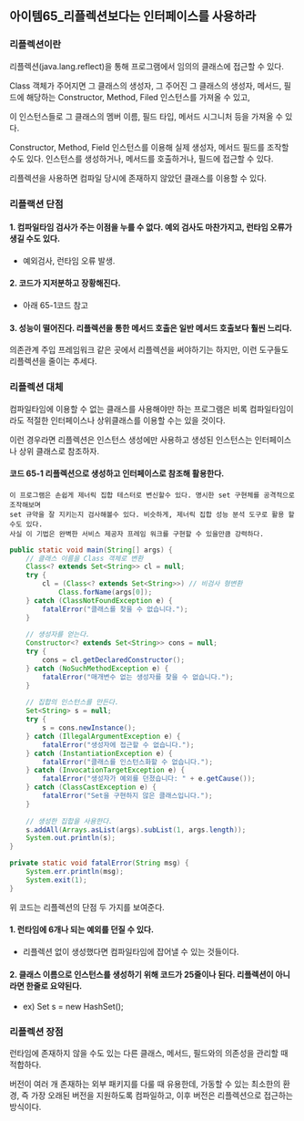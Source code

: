 아이템65_리플렉션보다는 인터페이스를 사용하라
-------

### 리플렉션이란

리플렉션(java.lang.reflect)을 통해 프로그램에서 임의의 클래스에 접근할 수 있다.

Class 객체가 주어지면 그 클래스의 생성자, 그 주어진 그 클래스의 생성자, 메서드, 필드에 해당하는 Constructor, Method, Filed 인스턴스를 가져올 수 있고,  

이 인스턴스들로 그 클래스의 멤버 이름, 필드 타입, 메서드 시그니처 등을 가져올 수 있다.

Constructor, Method, Field 인스턴스를 이용해 실제 생성자, 메서드 필드를 조작할 수도 있다. 인스턴스를 생성하거나, 메서드를 호출하거나, 필드에 접근할 수 있다.

리플렉션을 사용하면 컴파일 당시에 존재하지 않았던 클래스를 이용할 수 있다.

### 리플랙션 단점  

#### 1. 컴파일타임 검사가 주는 이점을 누를 수 없다. 예외 검사도 마찬가지고, 런타임 오류가 생길 수도 있다.
  - 예외검사, 런타임 오류 발생.

#### 2. 코드가 지저분하고 장황해진다.
  - 아래 65-1코드 참고

#### 3. 성능이 떨어진다. 리플렉션을 통한 메서드 호출은 일반 메서드 호출보다 훨씬 느리다.

의존관계 주입 프레임워크 같은 곳에서 리플렉션을 써야하기는 하지만, 이런 도구들도 리플렉션을 줄이는 추세다.

### 리플렉션 대체

컴파일타임에 이용할 수 없는 클래스를 사용해야만 하는 프로그램은 비록 컴파일타임이라도 적절한 인터페이스나 상위클래스를 이용할 수는 있을 것이다. 

이런 경우라면 리플렉션은 인스턴스 생성에만 사용하고 생성된 인스턴스는 인터페이스나 상위 클래스로 참조하자.

#### 코드 65-1 리플렉션으로 생성하고 인터페이스로 참조해 활용한다.
    이 프로그램은 손쉽게 제너릭 집합 테스터로 변신할수 있다. 명시한 set 구현체를 공격적으로 조작해보며
    set 규약을 잘 지키는지 검사해볼수 있다. 비슷하게, 제너릭 집합 성능 분석 도구로 활용 할 수도 있다.
    사실 이 기법은 완벽한 서비스 제공자 프레임 워크를 구현할 수 있을만큼 강력하다.

```java
public static void main(String[] args) {
    // 클래스 이름을 Class 객체로 변환
    Class<? extends Set<String>> cl = null;
    try {
        cl = (Class<? extends Set<String>>) // 비검사 형변환
            Class.forName(args[0]);
    } catch (ClassNotFoundException e) {
        fatalError("클래스를 찾을 수 없습니다.");
    }
    
    // 생성자를 얻는다.
    Constructor<? extends Set<String>> cons = null;
    try {
        cons = cl.getDeclaredConstructor();
    } catch (NoSuchMethodException e) {
        fatalError("매개변수 없는 생성자를 찾을 수 없습니다.");
    }
    
    // 집합의 인스턴스를 만든다.
    Set<String> s = null;
    try {
        s = cons.newInstance();
    } catch (IllegalArgumentException e) {
        fatalError("생성자에 접근할 수 없습니다.");
    } catch (InstantiationException e) {
        fatalError("클래스를 인스턴스화할 수 없습니다.");
    } catch (InvocationTargetException e) {
        fatalError("생성자가 예외를 던졌습니다: " + e.getCause());
    } catch (ClassCastException e) {
        fatalError("Set을 구현하지 않은 클래스입니다.");
    }
    
    // 생성한 집합을 사용한다.
    s.addAll(Arrays.asList(args).subList(1, args.length));
    System.out.println(s);
}

private static void fatalError(String msg) {
    System.err.println(msg);
    System.exit(1);
}
```

위 코드는 리플렉션의 단점 두 가지를 보여준다.

#### 1. 런타임에 6개나 되는 예외를 던질 수 있다.
  - 리플렉션 없이 생성했다면 컴파일타임에 잡어낼 수 있는 것들이다.

#### 2. 클래스 이름으로 인스턴스를 생성하기 위해 코드가 25줄이나 된다. 리플렉션이 아니라면 한줄로 요약된다.
  - ex) Set<String> s = new HashSet();

### 리플렉션 장점

런타임에 존재하지 않을 수도 있는 다른 클래스, 메서드, 필드와의 의존성을 관리할 때 적합하다. 

버전이 여러 개 존재하는 외부 패키지를 다룰 때 유용한데, 가동할 수 있는 최소한의 환경, 즉 가장 오래된 버전을 지원하도록 컴파일하고, 이후 버전은 리플렉션으로 접근하는 방식이다.
